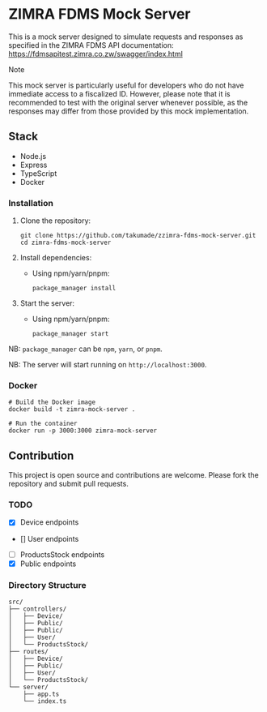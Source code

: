 # ZIMRA FDMS Mock Server

This is a mock server designed to simulate requests and responses as specified in the ZIMRA FDMS API documentation: https://fdmsapitest.zimra.co.zw/swagger/index.html


> [!NOTE]
> This mock server is particularly useful for developers who do not have immediate access to a fiscalized ID. However, please note that it is recommended to test with the original server whenever possible, as the responses may differ from those provided by this mock implementation.

## Stack

- Node.js
- Express
- TypeScript
- Docker

### Installation

1. Clone the repository:
   ```
   git clone https://github.com/takumade/zzimra-fdms-mock-server.git
   cd zimra-fdms-mock-server
   ```

2. Install dependencies:
   - Using npm/yarn/pnpm:
     ```
     package_manager install
     ```

3. Start the server:
   - Using npm/yarn/pnpm:
     ```
     package_manager start
     ```

NB: `package_manager` can be `npm`, `yarn`, or `pnpm`.

NB: The server will start running on `http://localhost:3000`.





### Docker 

```docker
# Build the Docker image
docker build -t zimra-mock-server .

# Run the container
docker run -p 3000:3000 zimra-mock-server
```

## Contribution
This project is open source and contributions are welcome. Please fork the repository and submit pull requests. 

### TODO 
- [x] Device endpoints
- [] User endpoints
- [ ] ProductsStock endpoints
- [x] Public endpoints

### Directory Structure

```
src/
├── controllers/
│   ├── Device/
│   ├── Public/
│   ├── Public/
│   ├── User/
│   └── ProductsStock/
├── routes/
│   ├── Device/
│   ├── Public/
│   ├── User/
│   └── ProductsStock/
└── server/
    ├── app.ts
    └── index.ts
```

